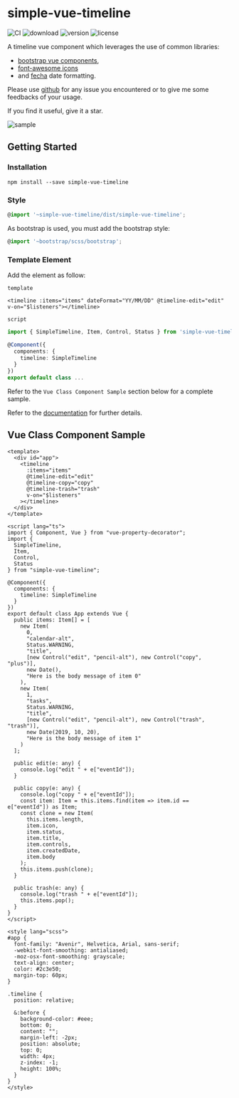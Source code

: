 # simple-vue-timeline
![CI](https://img.shields.io/travis/scottie34/simple-vue-timeline/master.svg?style=flat-square)
![download](https://img.shields.io/npm/dm/simple-vue-timeline.svg?style=flat-square)
![version](https://img.shields.io/npm/v/simple-vue-timeline.svg?style=flat-square)
![license](https://img.shields.io/badge/license-MIT-green.svg?style=flat-square)

A timeline vue component which leverages the use of common libraries:
 * [bootstrap vue components](https://bootstrap-vue.js.org/),
 * [font-awesome icons](https://fontawesome.com/) 
 * and [fecha](https://github.com/taylorhakes/fecha) date formatting.

Please use [github](https://github.com/scottie34/simple-vue-timeline) for any issue you encountered or to give me some feedbacks of your usage.

If you find it useful, give it a star. 

![sample](https://raw.githubusercontent.com/scottie34/simple-vue-timeline/master/docs/simple-vue-timeline.png)


## Getting Started

### Installation
```
npm install --save simple-vue-timeline
```

### Style
```ts
@import '~simple-vue-timeline/dist/simple-vue-timeline';
```

As bootstrap is used, you must add the bootstrap style:
```ts
@import '~bootstrap/scss/bootstrap';
```

### Template Element
Add the element as follow:

`template`
```vue
<timeline :items="items" dateFormat="YY/MM/DD" @timeline-edit="edit" v-on="$listeners"></timeline>
```

`script`
```ts
import { SimpleTimeline, Item, Control, Status } from 'simple-vue-timeline';

@Component({
  components: {
    timeline: SimpleTimeline
  }
})
export default class ...
```
Refer to the `Vue Class Component Sample` section below for a complete sample.

Refer to the [documentation](https://scottie34.github.io/simple-vue-timeline/) for further details.

## Vue Class Component Sample

```vue
<template>
  <div id="app">
    <timeline
      :items="items"
      @timeline-edit="edit"
      @timeline-copy="copy"
      @timeline-trash="trash"
      v-on="$listeners"
    ></timeline>
  </div>
</template>

<script lang="ts">
import { Component, Vue } from "vue-property-decorator";
import {
  SimpleTimeline,
  Item,
  Control,
  Status
} from "simple-vue-timeline";

@Component({
  components: {
    timeline: SimpleTimeline
  }
})
export default class App extends Vue {
  public items: Item[] = [
    new Item(
      0,
      "calendar-alt",
      Status.WARNING,
      "title",
      [new Control("edit", "pencil-alt"), new Control("copy", "plus")],
      new Date(),
      "Here is the body message of item 0"
    ),
    new Item(
      1,
      "tasks",
      Status.WARNING,
      "title",
      [new Control("edit", "pencil-alt"), new Control("trash", "trash")],
      new Date(2019, 10, 20),
      "Here is the body message of item 1"
    )
  ];

  public edit(e: any) {
    console.log("edit " + e["eventId"]);
  }

  public copy(e: any) {
    console.log("copy " + e["eventId"]);
    const item: Item = this.items.find(item => item.id == e["eventId"]) as Item;
    const clone = new Item(
      this.items.length,
      item.icon,
      item.status,
      item.title,
      item.controls,
      item.createdDate,
      item.body
    );
    this.items.push(clone);
  }

  public trash(e: any) {
    console.log("trash " + e["eventId"]);
    this.items.pop();
  }
}
</script>

<style lang="scss">
#app {
  font-family: "Avenir", Helvetica, Arial, sans-serif;
  -webkit-font-smoothing: antialiased;
  -moz-osx-font-smoothing: grayscale;
  text-align: center;
  color: #2c3e50;
  margin-top: 60px;
}

.timeline {
  position: relative;

  &:before {
    background-color: #eee;
    bottom: 0;
    content: "";
    margin-left: -2px;
    position: absolute;
    top: 0;
    width: 4px;
    z-index: -1;
    height: 100%;
  }
}
</style>
```

